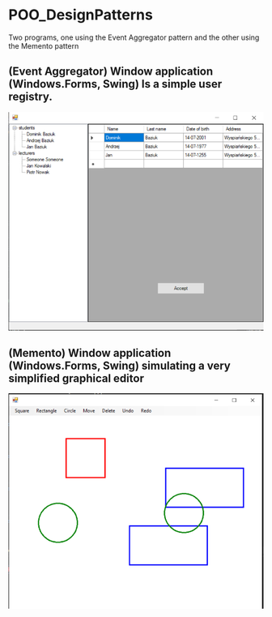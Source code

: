 # POO_DesignPatterns
Two programs, one using the Event Aggregator pattern and the other using the Memento pattern
## (Event Aggregator) Window application (Windows.Forms, Swing) Is a simple user registry.
![alt text](https://github.com/Foxtrot007-ai/POO_DesignPatterns/blob/main/Screenshot_16.png?raw=true)

## (Memento) Window application (Windows.Forms, Swing) simulating a very simplified graphical editor
![alt text](https://github.com/Foxtrot007-ai/POO_DesignPatterns/blob/main/Screenshot_1.png?raw=true)
